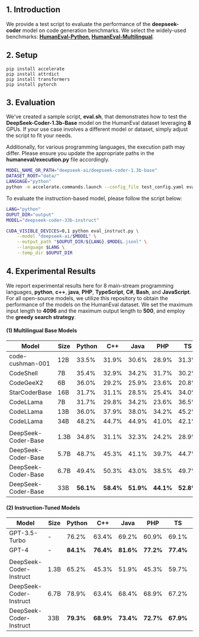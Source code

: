 ## 1. Introduction

We provide a test script to evaluate the performance of the **deepseek-coder** model on code generation benchmarks. We select the widely-used benchmarks: **[HumanEval-Python](https://huggingface.co/datasets/openai_humaneval), [HumanEval-Multilingual](https://huggingface.co/datasets/nuprl/MultiPL-E)**.



## 2. Setup

```
pip install accelerate
pip install attrdict
pip install transformers
pip install pytorch
```


## 3. Evaluation

We've created a sample script, **eval.sh**, that demonstrates how to test the **DeepSeek-Coder-1.3b-Base** model on the HumanEval dataset leveraging **8** GPUs. If your use case involves a different model or dataset, simply adjust the script to fit your needs.

Additionally, for various programming languages, the execution path may differ. Please ensure you update the appropriate paths in the **humaneval/execution.py** file accordingly.

```bash
MODEL_NAME_OR_PATH="deepseek-ai/deepseek-coder-1.3b-base"
DATASET_ROOT="data/"
LANGUAGE="python"
python -m accelerate.commands.launch --config_file test_config.yaml eval_pal.py --logdir ${MODEL_NAME_OR_PATH} --language ${LANGUAGE} --dataroot ${DATASET_ROOT} 
```

To evaluate the instruction-based model, please follow the script below:
```bash
LANG="python"
OUPUT_DIR="output"
MODEL="deepseek-coder-33b-instruct"

CUDA_VISIBLE_DEVICES=0,1 python eval_instruct.py \
    --model "deepseek-ai/$MODEL" \
    --output_path "$OUPUT_DIR/${LANG}.$MODEL.jsonl" \
    --language $LANG \
    --temp_dir $OUPUT_DIR
```

## 4. Experimental Results

We report experimental results here for 8 main-stream programming languages, **python**, **c++**, **java**, **PHP**, **TypeScript**, **C#**, **Bash**, and **JavaScript**. For all open-source models, we utilize this repository to obtain the performance of the models on the HumanEval dataset. We set the maximum input length to **4096** and the maximum output length to **500**, and employ the **greedy search strategy**.


#### (1) Multilingual Base Models

| Model             | Size | Python | C++   | Java | PHP  | TS   | C#   | Bash | JS   | Avg  |
|-------------------|------|--------|-------|------|------|------|------|------|------|------|
| code-cushman-001  | 12B  | 33.5%  | 31.9% | 30.6%| 28.9%| 31.3%| 22.1%| 11.7%| -    | -    |
| CodeShell         | 7B   | 35.4%  | 32.9% | 34.2%| 31.7%| 30.2%| 38.0%| 7.0% | 33.5%| 30.4%|
| CodeGeeX2         | 6B   | 36.0%  | 29.2% | 25.9%| 23.6%| 20.8%| 29.7%| 6.3% | 24.8%| 24.5%|
| StarCoderBase     | 16B  | 31.7%  | 31.1% | 28.5%| 25.4%| 34.0%| 34.8%| 8.9% | 29.8%| 28.0%|
| CodeLLama         | 7B   | 31.7%  | 29.8% | 34.2%| 23.6%| 36.5%| 36.7%| 12.0%| 29.2%| 29.2%|
| CodeLLama         | 13B  | 36.0%  | 37.9% | 38.0%| 34.2%| 45.2%| 43.0%| 16.5%| 32.3%| 35.4%|
| CodeLLama         | 34B  | 48.2%  | 44.7% | 44.9%| 41.0%| 42.1%| 48.7%| 15.8%| 42.2%| 41.0%|
| | | | |  |  |  |  |  |  | |
| DeepSeek-Coder-Base| 1.3B   | 34.8%  | 31.1% | 32.3%| 24.2%| 28.9%| 36.7%| 10.1%| 28.6%| 28.3%|
| DeepSeek-Coder-Base| 5.7B   | 48.7%  | 45.3% | 41.1%| 39.7%| 44.7%| 41.1%| 27.8%| 42.2%| 41.3%|
| DeepSeek-Coder-Base| 6.7B   | 49.4%  | 50.3% | 43.0%| 38.5%| 49.7%| 50.0%| 28.5%| 48.4%| 44.7%|
| DeepSeek-Coder-Base|33B  | **56.1%**  | **58.4%** | **51.9%**| **44.1%**| **52.8%**| **51.3%**| **32.3%**| **55.3%**| **50.3%**|

#### (2) Instruction-Tuned Models
| Model               | Size | Python | C++   | Java | PHP  | TS   | C#   | Bash | JS   | Avg  |
|---------------------|------|--------|-------|------|------|------|------|------|------|------|
| GPT-3.5-Turbo         | -    | 76.2%  | 63.4% | 69.2%| 60.9%| 69.1%| 70.8%| 42.4%| 67.1%| 64.9%|
| GPT-4               | -    | **84.1%**  | **76.4%** | **81.6%**| **77.2%**| **77.4%**| **79.1%**| **58.2%**| **78.0%**| **76.5%**|
| | | | |  |  |  |  |  |  | |
| DeepSeek-Coder-Instruct | 1.3B  | 65.2%      | 45.3%    | 51.9%    | 45.3%    | 59.7%   |55.1%    | 12.7%    | 52.2%    | 48.4%    |
| DeepSeek-Coder-Instruct | 6.7B  | 78.9%  | 63.4% | 68.4% | 68.9%| 67.2%| 72.8%| 36.7%| 72.7%| 66.1%|
| DeepSeek-Coder-Instruct | 33B | **79.3%**  | **68.9%** | **73.4%** | **72.7%**| **67.9%**| **74.1%**| **43.0%**| **73.9%**| **69.2%**|

